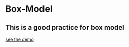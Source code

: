 # Box-Model
## This is a good practice for box model

[see the demo](https://jasonjpeng.github.io/Box-Model/index.html)

